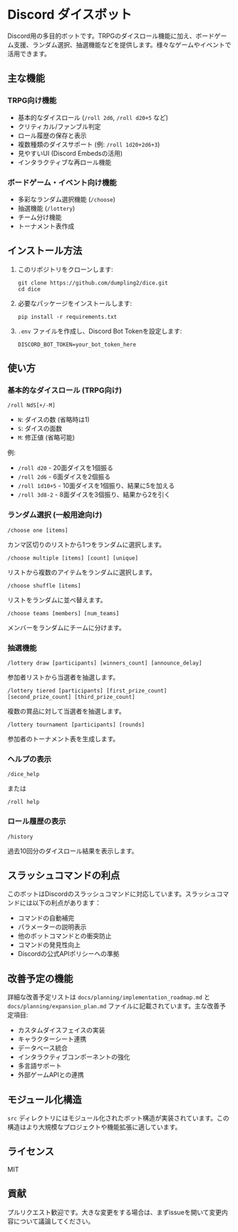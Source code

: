 # Discord ダイスボット

Discord用の多目的ボットです。TRPGのダイスロール機能に加え、ボードゲーム支援、ランダム選択、抽選機能などを提供します。様々なゲームやイベントで活用できます。

## 主な機能

### TRPG向け機能
- 基本的なダイスロール (`/roll 2d6`, `/roll d20+5` など)
- クリティカル/ファンブル判定
- ロール履歴の保存と表示
- 複数種類のダイスサポート (例: `/roll 1d20+2d6+3`)
- 見やすいUI (Discord Embedsの活用)
- インタラクティブな再ロール機能

### ボードゲーム・イベント向け機能
- 多彩なランダム選択機能 (`/choose`)
- 抽選機能 (`/lottery`)
- チーム分け機能
- トーナメント表作成

## インストール方法

1. このリポジトリをクローンします:
   ```
   git clone https://github.com/dumpling2/dice.git
   cd dice
   ```

2. 必要なパッケージをインストールします:
   ```
   pip install -r requirements.txt
   ```

3. `.env` ファイルを作成し、Discord Bot Tokenを設定します:
   ```
   DISCORD_BOT_TOKEN=your_bot_token_here
   ```

## 使い方

### 基本的なダイスロール (TRPG向け)

```
/roll NdS[+/-M]
```

- `N`: ダイスの数 (省略時は1)
- `S`: ダイスの面数
- `M`: 修正値 (省略可能)

例:
- `/roll d20` - 20面ダイスを1個振る
- `/roll 2d6` - 6面ダイスを2個振る
- `/roll 1d10+5` - 10面ダイスを1個振り、結果に5を加える
- `/roll 3d8-2` - 8面ダイスを3個振り、結果から2を引く

### ランダム選択 (一般用途向け)

```
/choose one [items]
```
カンマ区切りのリストから1つをランダムに選択します。

```
/choose multiple [items] [count] [unique]
```
リストから複数のアイテムをランダムに選択します。

```
/choose shuffle [items]
```
リストをランダムに並べ替えます。

```
/choose teams [members] [num_teams]
```
メンバーをランダムにチームに分けます。

### 抽選機能

```
/lottery draw [participants] [winners_count] [announce_delay]
```
参加者リストから当選者を抽選します。

```
/lottery tiered [participants] [first_prize_count] [second_prize_count] [third_prize_count]
```
複数の賞品に対して当選者を抽選します。

```
/lottery tournament [participants] [rounds]
```
参加者のトーナメント表を生成します。

### ヘルプの表示

```
/dice_help
```

または

```
/roll help
```

### ロール履歴の表示

```
/history
```

過去10回分のダイスロール結果を表示します。

## スラッシュコマンドの利点

このボットはDiscordのスラッシュコマンドに対応しています。スラッシュコマンドには以下の利点があります：

- コマンドの自動補完
- パラメーターの説明表示
- 他のボットコマンドとの衝突防止
- コマンドの発見性向上
- Discordの公式APIポリシーへの準拠

## 改善予定の機能

詳細な改善予定リストは `docs/planning/implementation_roadmap.md` と `docs/planning/expansion_plan.md` ファイルに記載されています。主な改善予定項目:

- カスタムダイスフェイスの実装
- キャラクターシート連携
- データベース統合
- インタラクティブコンポーネントの強化
- 多言語サポート
- 外部ゲームAPIとの連携

## モジュール化構造

`src` ディレクトリにはモジュール化されたボット構造が実装されています。この構造はより大規模なプロジェクトや機能拡張に適しています。

## ライセンス

MIT

## 貢献

プルリクエスト歓迎です。大きな変更をする場合は、まずissueを開いて変更内容について議論してください。
